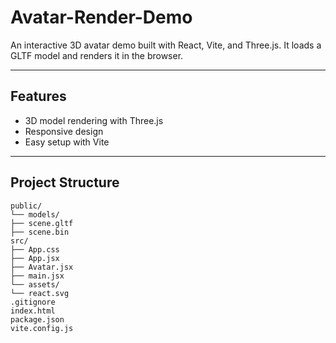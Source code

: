 # Avatar-Render-Demo
An interactive 3D avatar demo built with React, Vite, and Three.js.
It loads a GLTF model and renders it in the browser.

---

##  Features
- 3D model rendering with Three.js
- Responsive design
- Easy setup with Vite

---

##  Project Structure
    public/
    └── models/
    ├── scene.gltf
    ├── scene.bin
    src/
    ├── App.css
    ├── App.jsx
    ├── Avatar.jsx
    ├── main.jsx
    └── assets/
    └── react.svg
    .gitignore
    index.html
    package.json
    vite.config.js



